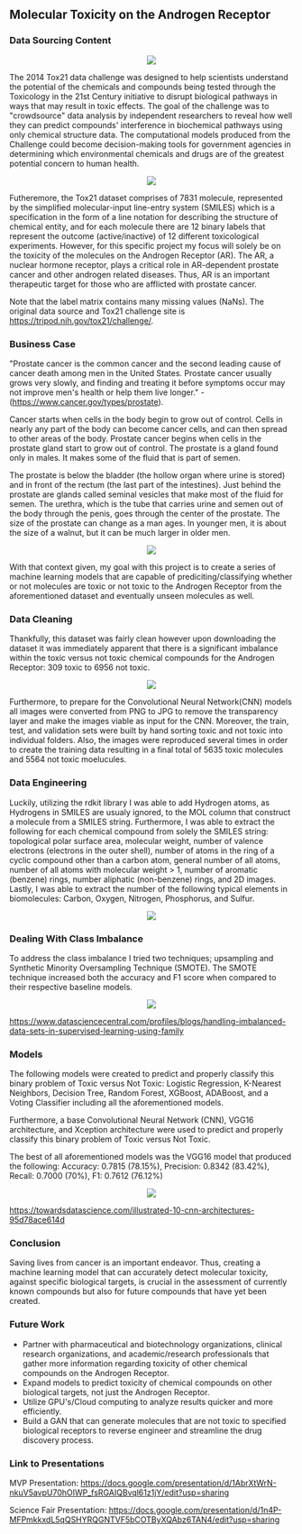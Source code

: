 ## Molecular Toxicity on the Androgen Receptor

### Data Sourcing Content

<p align='center'>
<img src='images/nih_tox21_header.png'>
</p>

The 2014 Tox21 data challenge was designed to help scientists understand the potential of the chemicals and compounds being tested through the Toxicology in the 21st Century initiative to disrupt biological pathways in ways that may result in toxic effects. The goal of the challenge was to "crowdsource" data analysis by independent researchers to reveal how well they can predict compounds' interference in biochemical pathways using only chemical structure data. The computational models produced from the Challenge could become decision-making tools for government agencies in determining which environmental chemicals and drugs are of the greatest potential concern to human health. 

<p align='center'>
<img src='images/smiles.png'>
</p>

Futheremore, the Tox21 dataset comprises of 7831 molecule, represented by the simplified molecular-input line-entry system (SMILES) which is a specification in the form of a line notation for describing the structure of chemical entity, and for each molecule there are 12 binary labels that represent the outcome (active/inactive) of 12 different toxicological experiments. However, for this specific project my focus will solely be on the toxicity of the molecules on the Androgen Receptor (AR). The AR, a nuclear hormone receptor, plays a critical role in AR-dependent prostate cancer and other androgen related diseases. Thus, AR is an important therapeutic target for those who are afflicted with prostate cancer.

Note that the label matrix contains many missing values (NaNs). The original data source and Tox21 challenge site is https://tripod.nih.gov/tox21/challenge/.

### Business Case

"Prostate cancer is the common cancer and the second leading cause of cancer death among men in the United States. Prostate cancer usually grows very slowly, and finding and treating it before symptoms occur may not improve men's health or help them live longer." - (https://www.cancer.gov/types/prostate). 

Cancer starts when cells in the body begin to grow out of control. Cells in nearly any part of the body can become cancer cells, and can then spread to other areas of the body. Prostate cancer begins when cells in the prostate gland start to grow out of control. The prostate is a gland found only in males. It makes some of the fluid that is part of semen.

The prostate is below the bladder (the hollow organ where urine is stored) and in front of the rectum (the last part of the intestines). Just behind the prostate are glands called seminal vesicles that make most of the fluid for semen. The urethra, which is the tube that carries urine and semen out of the body through the penis, goes through the center of the prostate. The size of the prostate can change as a man ages. In younger men, it is about the size of a walnut, but it can be much larger in older men.

<p align='center'>
<img src='images/prostate_cancer.png'>
</p>

With that context given, my goal with this project is to create a series of machine learning models that are capable of prediciting/classifying whether or not molecules are toxic or not toxic to the Androgen Receptor from the aforementioned dataset and eventually unseen molecules as well. 

### Data Cleaning

Thankfully, this dataset was fairly clean however upon downloading the dataset it was immediately apparent that there is a significant imbalance within the toxic versus not toxic chemical compounds for the Androgen Receptor: 309 toxic to 6956 not toxic. 

<p align='center'>
<img src='images/class_imbalance_ar.png'>
</p>

Furthermore, to prepare for the Convolutional Neural Network(CNN) models all images were converted from PNG to JPG to remove the transparency layer and make the images viable as input for the CNN. Moreover, the train, test, and validation sets were built by hand sorting toxic and not toxic into individual folders. Also, the images were reproduced several times in order to create the training data resulting in a final total of 5635 toxic molecules and 5564 not toxic moelucules.

### Data Engineering

Luckily, utilizing the rdkit library I was able to add Hydrogen atoms, as Hydrogens in SMILES are usualy ignored, to the MOL column that construct a molecule from a SMILES string. Furthermore, I was able to extract the following for each chemical compound from solely the SMILES string: topological polar surface area, molecular weight, number of valence electrons (electrons in the outer shell), number of atoms in the ring of a cyclic compound other than a carbon atom, general number of all atoms, number of all atoms with molecular weight > 1, number of aromatic (benzene) rings, number aliphatic (non-benzene) rings, and 2D images. Lastly, I was able to extract the number of the following typical elements in biomolecules: Carbon, Oxygen, Nitrogen, Phosphorus, and Sulfur.

<p align='center'>
<img src='images/chnops.png'>
</p>

### Dealing With Class Imbalance

To address the class imbalance I tried two techniques; upsampling and Synthetic Minority Oversampling Technique (SMOTE). The SMOTE technique increased both the accuracy and F1 score when compared to their respective baseline models.

<p align='center'>
<img src='images/smote.png'>
</p>

https://www.datasciencecentral.com/profiles/blogs/handling-imbalanced-data-sets-in-supervised-learning-using-family

### Models

The following models were created to predict and properly classify this binary problem of Toxic versus Not Toxic: Logistic Regression, K-Nearest Neighbors, Decision Tree, Random Forest, XGBoost, ADABoost, and a Voting Classifier including all the aforementioned models. 

Furthermore, a base Convolutional Neural Network (CNN), VGG16 architecture, and Xception architecture were used to predict and properly classify this binary problem of Toxic versus Not Toxic. 

The best of all aforementioned models was the VGG16 model that produced the following: Accuracy: 0.7815 (78.15%),  Precision: 0.8342 (83.42%), Recall: 0.7000 (70%), F1: 0.7612 (76.12%)

<p align='center'>
<img src='images/vgg16.png'>
</p>

https://towardsdatascience.com/illustrated-10-cnn-architectures-95d78ace614d

### Conclusion

Saving lives from cancer is an important endeavor. Thus, creating a machine learning model that can accurately detect molecular toxicity, against specific biological targets, is crucial in the assessment of currently known compounds but also for future compounds that have yet been created.

### Future Work

* Partner with pharmaceutical and biotechnology organizations, clinical research organizations, and academic/research professionals that gather more information regarding toxicity of other chemical compounds on the Androgen Receptor.
* Expand models to predict toxicity of chemical compounds on other biological targets, not just the Androgen Receptor.
* Utilize GPU's/Cloud computing to analyze results quicker and more efficiently.
* Build a GAN that can generate molecules that are not toxic to specified biological receptors to reverse engineer and streamline the drug discovery process.

### Link to Presentations

MVP Presentation: https://docs.google.com/presentation/d/1AbrXtWrN-nkuV5avpU70hOIWP_fsRGAIQBvql61z1jY/edit?usp=sharing

Science Fair Presentation: https://docs.google.com/presentation/d/1n4P-MFPmkkxdL5qQSHYRQGNTVF5bCOTByXQAbz6TAN4/edit?usp=sharing
